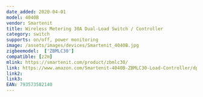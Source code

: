 ```yaml
---
date_added: 2020-04-01
model: 4040B 
vendor: Smartenit
title: Wireless Metering 30A Dual-Load Switch / Controller
category: switch
supports: on/off, power monitoring
image: /assets/images/devices/Smartenit_4040B.jpg
zigbeemodel:  ['ZBMLC30']
compatible: [z2m]
mlink: https://smartenit.com/product/zbmlc30/
link: https://www.amazon.com/Smartenit-4040B-ZBMLC30-Load-Controller/dp/B00JRLYCCK
link2: 
link3: 
EAN: 793573582140
---
```

